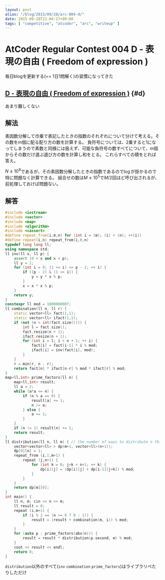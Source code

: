 ```yaml
---
layout: post
alias: "/blog/2015/09/28/arc-004-d/"
date: 2015-09-28T21:04:17+09:00
tags: [ "competitive", "atcoder", "arc", "writeup" ]
---
```


# AtCoder Regular Contest 004 D - 表現の自由 ( Freedom of expression )

毎日blogを更新する(== 1日1問解く)の習慣になってきた

<!-- more -->

## [D - 表現の自由 ( Freedom of expression )](https://beta.atcoder.jp/contests/arc004/tasks/arc004_4) {#d}

あまり難しくない

## 解法

素因数分解して巾乗で表記したときの指数のそれぞれについて分けて考える。その数をm個に配る配り方の数を計算する。
負符号については、2乗すると1になってしまうので素数と同様には扱えず、可能な負符号の数すべてについて、m個からその数だけ選ぶ選び方の数を計算し和をとる。
これらすべての積をとれば答え。

$N \le 10^9$であるが、その素因数分解したときの指数であるので$\log$が掛かるので特に問題なく計算できる。
組合せの数は$M \le 10^5$で$M/2$回ほど呼び出されるが、前処理しておけば問題ない。

## 解答

``` c++
#include <iostream>
#include <vector>
#include <map>
#include <algorithm>
#include <cassert>
#define repeat_from(i,m,n) for (int i = (m); (i) < (n); ++(i))
#define repeat(i,n) repeat_from(i,0,n)
typedef long long ll;
using namespace std;
ll inv(ll x, ll p) {
    assert (0 < x and x < p);
    ll y = 1;
    for (int i = 0; (1 << i) <= p - 2; ++ i) {
        if ((p - 2) & (1 << i)) {
            y = y * x % p;
        }
        x = x * x % p;
    }
    return y;
}
constexpr ll mod = 1000000007;
ll combination(ll n, ll r) {
    static vector<ll> fact(1,1);
    static vector<ll> ifact(1,1);
    if (not (n < int(fact.size()))) {
        int l = fact.size();
        fact.resize(n + 1);
        ifact.resize(n + 1);
        for (int i = l; i < n + 1; ++ i) {
            fact[i] = fact[i-1] * i % mod;
            ifact[i] = inv(fact[i], mod);
        }
    }
    r = min(r, n - r);
    return fact[n] * ifact[n-r] % mod * ifact[r] % mod;
}
map<ll,int> prime_factors(ll n) {
    map<ll,int> result;
    ll a = 2;
    while (a*a <= n) {
        if (n % a == 0) {
            result[a] += 1;
            n /= a;
        } else {
            a += 1;
        }
    }
    if (n != 1) result[n] += 1;
    return result;
}
ll distribution(ll n, ll m) { // the number of ways to distribute n things to m-elements sequence
    vector<vector<ll> > dp(m+1, vector<ll>(n+1));
    dp[0][n] = 1;
    repeat_from (i,1,m+1) {
        repeat (j,n+1) {
            for (int k = 0; j+k < n+1; ++ k) {
                dp[i][j] = (dp[i][j] + dp[i-1][j+k]) % mod;
            }
        }
    }
    return dp[m][0];
}
int main() {
    ll n, m; cin >> n >> m;
    ll result = 0;
    repeat (i,m+1) {
        if (i % 2 == (n >= 0 ? 0 : 1)) {
            result = (result + combination(m, i)) % mod;
        }
    }
    for (auto p : prime_factors(abs(n))) {
        result = result * distribution(p.second, m) % mod;
    }
    cout << result << endl;
    return 0;
}
```

`distribution`以外のすべて(`inv` `combination` `prime_factors`)はライブラリぺたりしただけ

